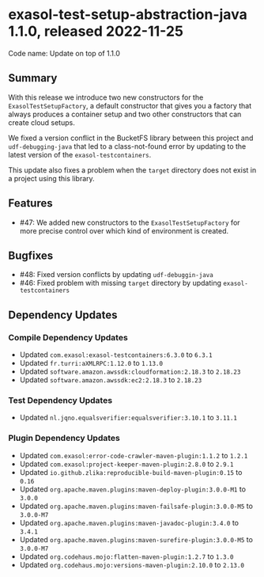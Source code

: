# exasol-test-setup-abstraction-java 1.1.0, released 2022-11-25

Code name: Update on top of 1.1.0

## Summary

With this release we introduce two new constructors for the `ExasolTestSetupFactory`, a default constructor that gives you a factory that always produces a container setup and two other constructors that can create cloud setups.

We fixed a version conflict in the BucketFS library between this project and `udf-debugging-java` that led to a class-not-found error by updating to the latest version of the `exasol-testcontainers`.

This update also fixes a problem when the `target` directory does not exist in a project using this library. 

## Features

* #47: We added new constructors to the `ExasolTestSetupFactory` for more precise control over which kind of environment is created.

## Bugfixes

* #48: Fixed version conflicts by updating `udf-debuggin-java`
* #46: Fixed problem with missing `target` directory by updating `exasol-testcontainers`

## Dependency Updates

### Compile Dependency Updates

* Updated `com.exasol:exasol-testcontainers:6.3.0` to `6.3.1`
* Updated `fr.turri:aXMLRPC:1.12.0` to `1.13.0`
* Updated `software.amazon.awssdk:cloudformation:2.18.3` to `2.18.23`
* Updated `software.amazon.awssdk:ec2:2.18.3` to `2.18.23`

### Test Dependency Updates

* Updated `nl.jqno.equalsverifier:equalsverifier:3.10.1` to `3.11.1`

### Plugin Dependency Updates

* Updated `com.exasol:error-code-crawler-maven-plugin:1.1.2` to `1.2.1`
* Updated `com.exasol:project-keeper-maven-plugin:2.8.0` to `2.9.1`
* Updated `io.github.zlika:reproducible-build-maven-plugin:0.15` to `0.16`
* Updated `org.apache.maven.plugins:maven-deploy-plugin:3.0.0-M1` to `3.0.0`
* Updated `org.apache.maven.plugins:maven-failsafe-plugin:3.0.0-M5` to `3.0.0-M7`
* Updated `org.apache.maven.plugins:maven-javadoc-plugin:3.4.0` to `3.4.1`
* Updated `org.apache.maven.plugins:maven-surefire-plugin:3.0.0-M5` to `3.0.0-M7`
* Updated `org.codehaus.mojo:flatten-maven-plugin:1.2.7` to `1.3.0`
* Updated `org.codehaus.mojo:versions-maven-plugin:2.10.0` to `2.13.0`
